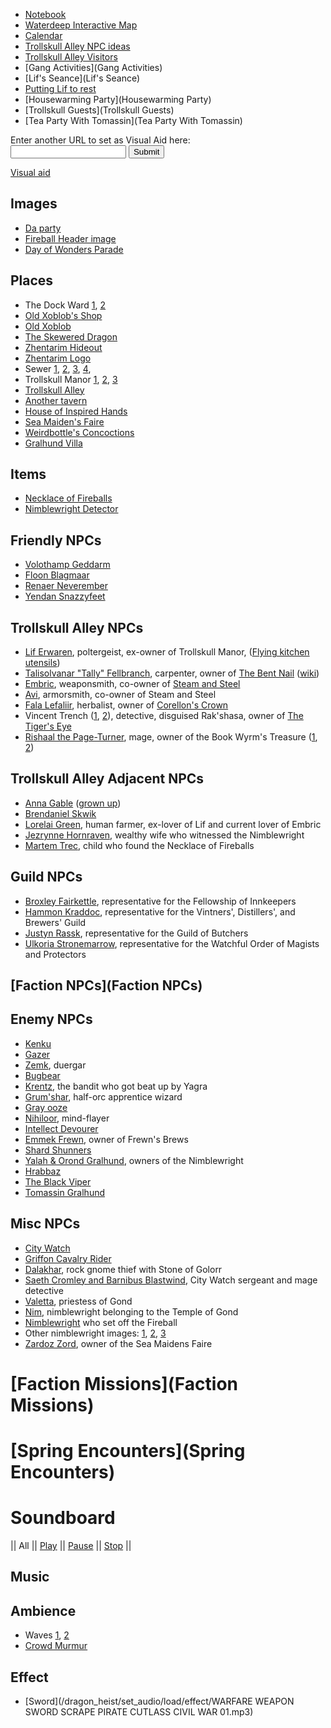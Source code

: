 * [Notebook](Notebook)
* [Waterdeep Interactive Map](https://www.aidedd.org/atlas/index.php?map=W&l=1)
* [Calendar](/dragon_heist/calendar)
* [Trollskull Alley NPC ideas](https://thealexandrian.net/wordpress/43319/roleplaying-games/a-night-in-trollskull-manor-part-5-patrons)
* [Trollskull Alley Visitors](https://www.dndbeyond.com/posts/316-visitors-to-trollskull-alley)
* [Gang Activities](Gang Activities)
* [Lif's Seance](Lif's Seance)
* [Putting Lif to rest](https://www.reddit.com/r/WaterdeepDragonHeist/comments/9hpi1c/putting_lif_the_poltergeist_to_rest_a_checklist/)
* [Housewarming Party](Housewarming Party)
* [Trollskull Guests](Trollskull Guests)
* [Tea Party With Tomassin](Tea Party With Tomassin)

<form action="http://mywiki.zapto.org:26262/dragon_heist/set_visual_aid">
    <label for="url">Enter another URL to set as Visual Aid here:</label><br>
    <input type="text" id="url" name="url"> <input type="submit" value="Submit">
</form>

[Visual aid](/dragon_heist/visual_aid)

## Images

* [Da party](^dnd_party.png)
* [Fireball Header image](^fireball_head_image.jpg)
* [Day of Wonders Parade](^day_of_wonders_parade.png)

## Places

* The Dock Ward [1](^dock_ward_1.jpg), [2](^dock_ward_2.jpg)
* [Old Xoblob's Shop](^old_xoblobs_shop.jpg)
* [Old Xoblob](^old_xoblob.jpg)
* [The Skewered Dragon](^skewered_dragon.jpg)
* [Zhentarim Hideout](^zhentarim_hideout.jpg)
* [Zhentarim Logo](^zhentarim_logo.png)
* Sewer [1](^sewer_1.jpg), [2](^sewer_2.jpg), [3](^sewer_3.jpg), [4](^sewer_4.jpg),
* Trollskull Manor [1](^trollskull_manor_1.jpg), [2](^trollskull_manor_2.jpg), [3](^trollskull_manor_3.png)
* [Trollskull Alley](^trollskull_alley.png)
* [Another tavern](^another_tavern.jpg)
* [House of Inspired Hands](^house_of_inspired_hands.jpg)
* [Sea Maiden's Faire](^sea_maidens_faire.jpg)
* [Weirdbottle's Concoctions](^weirdbottles_concoctions.jpg)
* [Gralhund Villa](^gralhund_villa.jpg)

## Items

* [Necklace of Fireballs](^necklace_of_fireballs.jpg)
* [Nimblewright Detector](^nimblewright_detector.png)

## Friendly NPCs

* [Volothamp Geddarm](^volothamp_geddarm.jpg)
* [Floon Blagmaar](^floon_blagmaar.jpg)
* [Renaer Neverember](^renaer_neverember.jpg)
* [Yendan Snazzyfeet](^yendan_snazzyfeet.jpg)

## Trollskull Alley NPCs

* [Lif Erwaren](^lif_erwaren.jpg), poltergeist, ex-owner of Trollskull Manor, ([Flying kitchen utensils](^flying_kitchen_utensils.jpg))
* [Talisolvanar "Tally" Fellbranch](^talisolvanar_tally_fellbranch.jpg), carpenter, owner of [The Bent Nail](^the_bent_nail.jpg) ([wiki](https://waterdeep.fandom.com/wiki/The_Bent_Nail))
* [Embric](^embric.jpg), weaponsmith, co-owner of [Steam and Steel](^steam_and_steel.jpg)
* [Avi](^avi.jpg), armorsmith, co-owner of Steam and Steel
* [Fala Lefaliir](^fala_lefaliir.jpg), herbalist, owner of [Corellon's Crown](^corellons_crown.jpg)
* Vincent Trench ([1](^vincent_trench_1.jpg), [2](^vincent_trench_2.jpg)), detective, disguised Rak'shasa, owner of [The Tiger's Eye](^the_tigers_eye.jpg)
* [Rishaal the Page-Turner](^rishaal_the_pageturner.jpg), mage, owner of the Book Wyrm's Treasure ([1](^book_wyrms_treasure_1.jpg), [2](^book_wyrms_treasure_2.jpg))

## Trollskull Alley Adjacent NPCs

* [Anna Gable](^anna_gable.jpg) ([grown up](^anna_gable_grown_up.jpg))
* [Brendaniel Skwik](^brendaniel_skwik.jpg)
* [Lorelai Green](^lorelai_green.jpg), human farmer, ex-lover of Lif and current lover of Embric
* [Jezrynne Hornraven](^jezrynne_hornraven.jpg), wealthy wife who witnessed the Nimblewright
* [Martem Trec](^martem_trec.jpg), child who found the Necklace of Fireballs

## Guild NPCs

* [Broxley Fairkettle](^broxley_fairkettle.jpg), representative for the Fellowship of Innkeepers
* [Hammon Kraddoc](^hammon_kraddoc.jpg), representative for the Vintners', Distillers', and Brewers' Guild
* [Justyn Rassk](^justyn_rassk.jpg), representative for the Guild of Butchers
* [Ulkoria Stronemarrow](^ulkoria_stronemarrow.jpg), representative for the Watchful Order of Magists and Protectors

## [Faction NPCs](Faction NPCs)

## Enemy NPCs
* [Kenku](^kenku.jpg)
* [Gazer](^gazer.jpg)
* [Zemk](^zemk.jpg), duergar
* [Bugbear](^bugbear.jpg)
* [Krentz](^krentz.jpg), the bandit who got beat up by Yagra
* [Grum'shar](^grumshar.png), half-orc apprentice wizard
* [Gray ooze](^gray_ooze.jpg)
* [Nihiloor](^nihiloor.png), mind-flayer
* [Intellect Devourer](^intellect_devourer.jpg)
* [Emmek Frewn](^emmek_frewn.jpg), owner of Frewn's Brews
* [Shard Shunners](^shard_shunners.jpg)
* [Yalah & Orond Gralhund](^yalah_orond_gralhund.png), owners of the Nimblewright
* [Hrabbaz](^hrabbaz.png)
* [The Black Viper](^the_black_viper.jpg)
* [Tomassin Gralhund](^tomassin_gralhund.jpg)

## Misc NPCs

* [City Watch](^city_watch_1.png)
* [Griffon Cavalry Rider](^griffon_cavalry_rider.jpg)
* [Dalakhar](^dalakhar.png), rock gnome thief with Stone of Golorr
* [Saeth Cromley and Barnibus Blastwind](^saeth_cromley_and_barnibus_blastwind.jpg), City Watch sergeant and mage detective
* [Valetta](^valetta.png), priestess of Gond
* [Nim](^nim.jpg), nimblewright belonging to the Temple of Gond
* [Nimblewright](^nimblewright.png) who set off the Fireball
* Other nimblewright images: [1](^other_nimblewright_1.jpg), [2](^other_nimblewright_2.jpg), [3](^other_nimblewright_3.jpg)
* [Zardoz Zord](^zardoz_zord.jpg), owner of the Sea Maidens Faire

# [Faction Missions](Faction Missions)

# [Spring Encounters](Spring Encounters)

# Soundboard

|| All || [Play](/dragon_heist/set_audio/play/all/none) || [Pause](/dragon_heist/set_audio/pause/all/none) || [Stop](/dragon_heist/set_audio/stop/all/none) ||

## Music

## Ambience

* Waves [1](/dragon_heist/set_audio/load/ambience/waves1.mp3), [2](/dragon_heist/set_audio/load/ambience/waves2.mp3)
* [Crowd Murmur](/dragon_heist/set_audio/load/ambience/crown_murmur_male.mp3)

## Effect

* [Sword](/dragon_heist/set_audio/load/effect/WARFARE WEAPON SWORD SCRAPE PIRATE CUTLASS CIVIL WAR 01.mp3)
